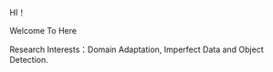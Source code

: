 

 HI！   
 
 Welcome To Here
 

 
Research Interests：Domain Adaptation, Imperfect Data and Object Detection.



